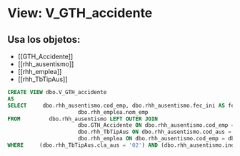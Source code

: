 # View: V_GTH_accidente

## Usa los objetos:
- [[GTH_Accidente]]
- [[rhh_ausentismo]]
- [[rhh_emplea]]
- [[rhh_TbTipAus]]

```sql
CREATE VIEW dbo.V_GTH_accidente
AS
SELECT     dbo.rhh_ausentismo.cod_emp, dbo.rhh_ausentismo.fec_ini AS fecha, dbo.rhh_emplea.ap1_emp, dbo.rhh_emplea.ap2_emp, 
                      dbo.rhh_emplea.nom_emp
FROM         dbo.rhh_ausentismo LEFT OUTER JOIN
                      dbo.GTH_Accidente ON dbo.rhh_ausentismo.cod_emp = dbo.GTH_Accidente.cod_emp INNER JOIN
                      dbo.rhh_TbTipAus ON dbo.rhh_ausentismo.cod_aus = dbo.rhh_TbTipAus.cod_aus INNER JOIN
                      dbo.rhh_emplea ON dbo.rhh_ausentismo.cod_emp = dbo.rhh_emplea.cod_emp
WHERE     (dbo.rhh_TbTipAus.cla_aus = '02') AND (dbo.rhh_ausentismo.ind_pro = 0)

```
